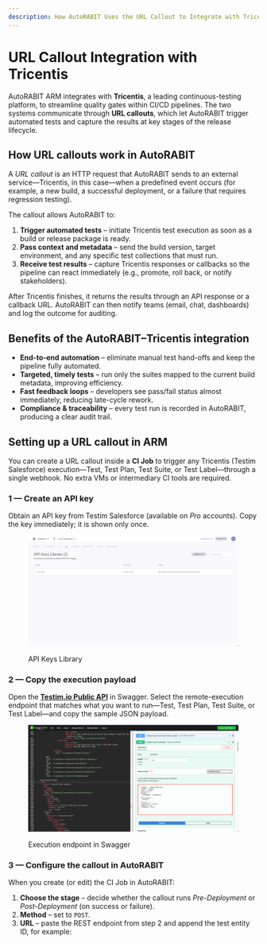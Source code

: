 ```yaml
---
description: How AutoRABIT Uses the URL Callout to Integrate with Tricentis
---
```


# URL Callout Integration with Tricentis

AutoRABIT ARM integrates with **Tricentis**, a leading continuous-testing platform, to streamline quality gates within CI/CD pipelines. The two systems communicate through **URL callouts**, which let AutoRABIT trigger automated tests and capture the results at key stages of the release lifecycle.

## How URL callouts work in AutoRABIT

A _URL callout_ is an HTTP request that AutoRABIT sends to an external service—Tricentis, in this case—when a predefined event occurs (for example, a new build, a successful deployment, or a failure that requires regression testing).

The callout allows AutoRABIT to:

1. **Trigger automated tests** – initiate Tricentis test execution as soon as a build or release package is ready.
2. **Pass context and metadata** – send the build version, target environment, and any specific test collections that must run.
3. **Receive test results** – capture Tricentis responses or callbacks so the pipeline can react immediately (e.g., promote, roll back, or notify stakeholders).

After Tricentis finishes, it returns the results through an API response or a callback URL. AutoRABIT can then notify teams (email, chat, dashboards) and log the outcome for auditing.

## Benefits of the AutoRABIT–Tricentis integration

* **End-to-end automation** – eliminate manual test hand-offs and keep the pipeline fully automated.
* **Targeted, timely tests** – run only the suites mapped to the current build metadata, improving efficiency.
* **Fast feedback loops** – developers see pass/fail status almost immediately, reducing late-cycle rework.
* **Compliance & traceability** – every test run is recorded in AutoRABIT, producing a clear audit trail.

## Setting up a URL callout in ARM

You can create a URL callout inside a **CI Job** to trigger any Tricentis (Testim Salesforce) execution—Test, Test Plan, Test Suite, or Test Label—through a single webhook. No extra VMs or intermediary CI tools are required.

### 1 — Create an API key

Obtain an API key from Testim Salesforce (available on _Pro_ accounts). Copy the key immediately; it is shown only once.

<figure><img src="../../../.gitbook/assets/image (9) (1) (1) (1) (1) (1) (1).png" alt="API Keys Library page"><figcaption><p>API Keys Library</p></figcaption></figure>

### 2 — Copy the execution payload

Open the [**Testim.io Public API**](https://editor.swagger.io/?url=https://raw.githubusercontent.com/testimio/public-openapi/main/api.yaml) in Swagger. Select the remote-execution endpoint that matches what you want to run—Test, Test Plan, Test Suite, or Test Label—and copy the sample JSON payload.

<figure><img src="../../../.gitbook/assets/image (1) (1) (1) (1) (1) (1) (1) (1) (1) (1) (1) (1) (1) (1) (1) (1) (1) (1) (1) (1) (1) (1) (1) (1) (1) (1) (1).png" alt="Tricentis Swagger execution endpoint"><figcaption><p>Execution endpoint in Swagger</p></figcaption></figure>

### 3 — Configure the callout in AutoRABIT

When you create (or edit) the CI Job in AutoRABIT:

1. **Choose the stage** – decide whether the callout runs _Pre-Deployment_ or _Post-Deployment_ (on success or failure).
2. **Method** – set to `POST`.
3. **URL** – paste the REST endpoint from step 2 and append the test entity ID, for example:
